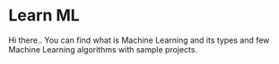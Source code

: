 # Learn ML

Hi there..
    You can find what is Machine Learning and its types and few Machine Learning algorithms with sample projects.
   

